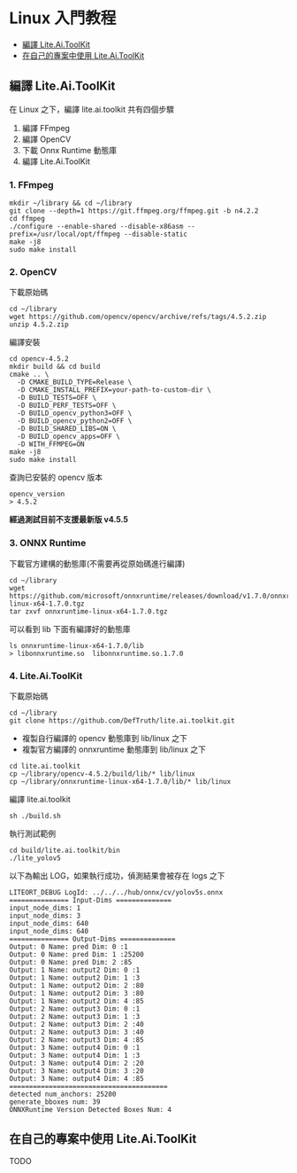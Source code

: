 # Linux 入門教程

* [編譯 Lite.Ai.ToolKit](#lite.ai.toolkit-linuxzh-Self-Compile)
* [在自己的專案中使用 Lite.Ai.ToolKit](#lite.ai.toolkit-linuxzh-Sample-Project)

## 編譯 Lite.Ai.ToolKit
<div id="lite.ai.toolkit-linuxzh-Self-Compile"></div>

在 Linux 之下，編譯 lite.ai.toolkit 共有四個步驟
1. 編譯 FFmpeg
2. 編譯 OpenCV
3. 下載 Onnx Runtime 動態庫
4. 編譯 Lite.Ai.ToolKit

### 1. FFmpeg
```
mkdir ~/library && cd ~/library
git clone --depth=1 https://git.ffmpeg.org/ffmpeg.git -b n4.2.2
cd ffmpeg
./configure --enable-shared --disable-x86asm --prefix=/usr/local/opt/ffmpeg --disable-static
make -j8
sudo make install
```

### 2. OpenCV
下載原始碼
```
cd ~/library
wget https://github.com/opencv/opencv/archive/refs/tags/4.5.2.zip
unzip 4.5.2.zip
```
編譯安裝
```
cd opencv-4.5.2
mkdir build && cd build
cmake .. \
  -D CMAKE_BUILD_TYPE=Release \
  -D CMAKE_INSTALL_PREFIX=your-path-to-custom-dir \
  -D BUILD_TESTS=OFF \
  -D BUILD_PERF_TESTS=OFF \
  -D BUILD_opencv_python3=OFF \
  -D BUILD_opencv_python2=OFF \
  -D BUILD_SHARED_LIBS=ON \
  -D BUILD_opencv_apps=OFF \
  -D WITH_FFMPEG=ON 
make -j8
sudo make install
```
查詢已安裝的 opencv 版本
```
opencv_version
> 4.5.2
```
**經過測試目前不支援最新版 v4.5.5**
### 3. ONNX Runtime
下載官方建構的動態庫(不需要再從原始碼進行編譯)
```
cd ~/library
wget https://github.com/microsoft/onnxruntime/releases/download/v1.7.0/onnxruntime-linux-x64-1.7.0.tgz
tar zxvf onnxruntime-linux-x64-1.7.0.tgz
```
可以看到 lib 下面有編譯好的動態庫
```
ls onnxruntime-linux-x64-1.7.0/lib
> libonnxruntime.so  libonnxruntime.so.1.7.0
```

### 4. Lite.Ai.ToolKit
下載原始碼
```
cd ~/library
git clone https://github.com/DefTruth/lite.ai.toolkit.git
```
* 複製自行編譯的 opencv 動態庫到 lib/linux 之下
* 複製官方編譯的 onnxruntime 動態庫到 lib/linux 之下
```
cd lite.ai.toolkit
cp ~/library/opencv-4.5.2/build/lib/* lib/linux
cp ~/library/onnxruntime-linux-x64-1.7.0/lib/* lib/linux
```
編譯 lite.ai.toolkit
```
sh ./build.sh
```
執行測試範例
```
cd build/lite.ai.toolkit/bin
./lite_yolov5
```
以下為輸出 LOG，如果執行成功，偵測結果會被存在 logs 之下
```
LITEORT_DEBUG LogId: ../../../hub/onnx/cv/yolov5s.onnx
=============== Input-Dims ==============
input_node_dims: 1
input_node_dims: 3
input_node_dims: 640
input_node_dims: 640
=============== Output-Dims ==============
Output: 0 Name: pred Dim: 0 :1
Output: 0 Name: pred Dim: 1 :25200
Output: 0 Name: pred Dim: 2 :85
Output: 1 Name: output2 Dim: 0 :1
Output: 1 Name: output2 Dim: 1 :3
Output: 1 Name: output2 Dim: 2 :80
Output: 1 Name: output2 Dim: 3 :80
Output: 1 Name: output2 Dim: 4 :85
Output: 2 Name: output3 Dim: 0 :1
Output: 2 Name: output3 Dim: 1 :3
Output: 2 Name: output3 Dim: 2 :40
Output: 2 Name: output3 Dim: 3 :40
Output: 2 Name: output3 Dim: 4 :85
Output: 3 Name: output4 Dim: 0 :1
Output: 3 Name: output4 Dim: 1 :3
Output: 3 Name: output4 Dim: 2 :20
Output: 3 Name: output4 Dim: 3 :20
Output: 3 Name: output4 Dim: 4 :85
========================================
detected num_anchors: 25200
generate_bboxes num: 39
ONNXRuntime Version Detected Boxes Num: 4
```
## 在自己的專案中使用 Lite.Ai.ToolKit
<div id="lite.ai.toolkit-linuxzh-Sample-Project"></div>

TODO

